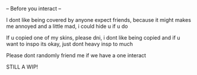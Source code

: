 – Before you interact –

I dont like being covered by anyone expect friends, because it might
makes me annoyed and a little mad, i could hide u if u do

If u copied one of my skins, please dni, i dont like being copied
and if u want to inspo its okay, just dont heavy insp to much

Please dont randomly friend me if we have a one interact

STILL A WIP!
